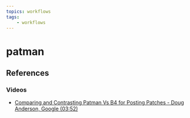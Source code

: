 ```yaml
---
topics: workflows
tags:
    - workflows
---
```


# patman

## References

### Videos

- [Comparing and Contrasting Patman Vs B4 for Posting Patches - Doug Anderson, Google (03:52)](https://youtu.be/7B3nKmBoFoQ&t=232)

